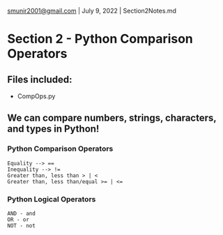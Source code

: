 smunir2001@gmail.com | July 9, 2022 | Section2Notes.md
# Section 2 - Python Comparison Operators
## Files included:
* CompOps.py

## We can compare numbers, strings, characters, and types in Python!
### Python Comparison Operators
    Equality --> ==
    Inequality --> !=
    Greater than, less than > | <
    Greater than, less than/equal >= | <=
### Python Logical Operators
    AND - and
    OR - or
    NOT - not